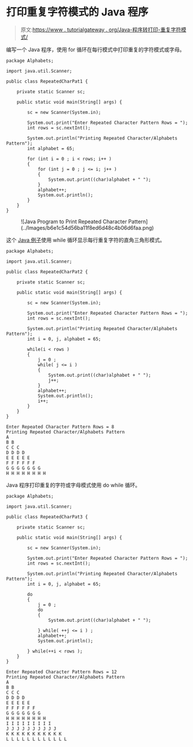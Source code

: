 # 打印重复字符模式的 Java 程序

> 原文:[https://www . tutorialgateway . org/Java-程序转打印-重复字符模式/](https://www.tutorialgateway.org/java-program-to-print-repeated-character-pattern/)

编写一个 Java 程序，使用 for 循环在每行模式中打印重复的字符模式或字母。

```
package Alphabets;

import java.util.Scanner;

public class RepeatedCharPat1 {

	private static Scanner sc;

	public static void main(String[] args) {

		sc = new Scanner(System.in);	

		System.out.print("Enter Repeated Character Pattern Rows = ");
		int rows = sc.nextInt();

		System.out.println("Printing Repeated Character/Alphabets Pattern");
		int alphabet = 65;

		for (int i = 0 ; i < rows; i++ ) 
		{
			for (int j = 0 ; j <= i; j++ ) 	
			{
				System.out.print((char)alphabet + " ");
			}
			alphabet++;
			System.out.println();
		}
	}
}
```

<figure class="wp-block-image size-large">![Java Program to Print Repeated Character Pattern](../Images/b6e1c54d56ba11f8ed6d48c4b06d6faa.png)</figure>

这个 [Java 例子](https://www.tutorialgateway.org/learn-java-programs/)使用 while 循环显示每行重复字符的直角三角形模式。

```
package Alphabets;

import java.util.Scanner;

public class RepeatedCharPat2 {

	private static Scanner sc;

	public static void main(String[] args) {

		sc = new Scanner(System.in);	

		System.out.print("Enter Repeated Character Pattern Rows = ");
		int rows = sc.nextInt();

		System.out.println("Printing Repeated Character/Alphabets Pattern");
		int i = 0, j, alphabet = 65;

		while(i < rows ) 
		{
			j = 0 ;
			while( j <= i ) 	
			{
				System.out.print((char)alphabet + " ");
				j++;
			}
			alphabet++;
			System.out.println();
			i++;
		}
	}
}
```

```
Enter Repeated Character Pattern Rows = 8
Printing Repeated Character/Alphabets Pattern
A 
B B 
C C C 
D D D D 
E E E E E 
F F F F F F 
G G G G G G G 
H H H H H H H H 
```

Java 程序打印重复的字符或字母模式使用 do while 循环。

```
package Alphabets;

import java.util.Scanner;

public class RepeatedCharPat3 {

	private static Scanner sc;

	public static void main(String[] args) {

		sc = new Scanner(System.in);	

		System.out.print("Enter Repeated Character Pattern Rows = ");
		int rows = sc.nextInt();

		System.out.println("Printing Repeated Character/Alphabets Pattern");
		int i = 0, j, alphabet = 65;

		do 
		{
			j = 0 ;
			do	
			{
				System.out.print((char)alphabet + " ");

			} while( ++j <= i ) ;
			alphabet++;
			System.out.println();

		} while(++i < rows );
	}
}
```

```
Enter Repeated Character Pattern Rows = 12
Printing Repeated Character/Alphabets Pattern
A 
B B 
C C C 
D D D D 
E E E E E 
F F F F F F 
G G G G G G G 
H H H H H H H H 
I I I I I I I I I 
J J J J J J J J J J 
K K K K K K K K K K K 
L L L L L L L L L L L L 
```